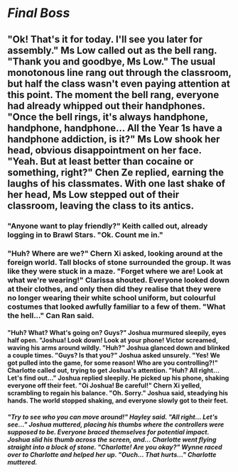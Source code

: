   # *Final Boss*
  ## "Ok! That's it for today. I'll see you later for assembly." Ms Low called out as the bell rang. "Thank you and goodbye, Ms Low." The usual monotonous line rang out through the classroom, but half the class wasn't even paying attention at this point. The moment the bell rang, everyone had already whipped out their handphones. "Once the bell rings, it's always handphone, handphone, handphone... All the Year 1s have a handphone addiction, is it?" Ms Low shook her head, obvious disappointment on her face. "Yeah. But at least better than cocaine or something, right?" Chen Ze replied, earning the laughs of his classmates. With one last shake of her head, Ms Low stepped out of their classroom, leaving the class to its antics. 
  ### "Anyone want to play friendly?" Keith called out, already logging in to Brawl Stars. "Ok. Count me in." 
  ### "Huh? Where are we?" Chern Xi asked, looking around at the foreign world. Tall blocks of stone surrounded the group. It was like they were stuck in a maze. "Forget where we are! Look at what we're wearing!" Clarissa shouted. Everyone looked down at their clothes, and only then did they realise that they were no longer wearing their white school uniform, but colourful costumes that looked awfully familiar to a few of them. "What the hell..." Can Ran said. 
  #### "Huh? What? What's going on? Guys?" Joshua murmured sleepily, eyes half open. "Joshua! Look down! Look at your phone! Victor screamed, waving his arms around wildly. "Huh?" Joshua glanced down and blinked a couple times. "Guys? Is that you?" Joshua asked unsurely. "Yes! We got pulled into the game, for some reason! Who are you controlling?!" Charlotte called out, trying to get Joshua's attention. "Huh? All right... Let's find out..." Joshua replied sleepily. He picked up his phone, shaking everyone off their feet. "Oi Joshua! Be careful!" Chern Xi yelled, scrambling to regain his balance. "Oh. Sorry." Joshua said, steadying his hands. The world stopped shaking, and everyone slowly got to their feet.
##### "Try to see who you can move around!" Hayley said. "All right... Let's see..." Joshua muttered, placing his thumbs where the controllers were supposed to be. Everyone braced themselves for potential impact. Joshua slid his thumb across the screen, and... Charlotte went flying straight into a block of stone. "Charlotte! Are you okay?" Wynne raced over to Charlotte and helped her up. "Ouch... That hurts..." Charlotte muttered. 
